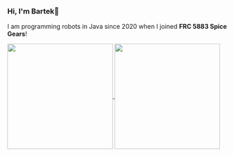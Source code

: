 ### Hi, I'm Bartek👋
I am programming robots in Java since 2020 when I joined **FRC 5883 Spice Gears**!

<a href=https://github.com/anuraghazra/github-readme-stats>
<img height=240 align="center" src=
  "https://github-readme-stats.vercel.app/api?username=bartekdylewski&hide=stars,issues&show=reviews,prs_merged,prs_merged_percentage&include_all_commits=true&hide_rank=true&show_icons=true&bg_color=0000066f&hide_border=true&theme=midnight-purple"/>
</a>
<a href=https://github.com/anuraghazra/github-readme-stats>
<img height=240 align="center" src=
  "https://github-readme-stats.vercel.app/api/top-langs/?username=bartekdylewski&layout=donut&bg_color=0000066f&hide_border=true&theme=midnight-purple"/>
</a>




<!--
theme 
&bg_color=0000066f&hide_border=true&theme=midnight-purple#gh-dark-mode-only
&theme=graywhite#gh-light-mode-only


**bartekdylewski/bartekdylewski** is a ✨ _special_ ✨ repository because its `README.md` (this file) appears on your GitHub profile.

Here are some ideas to get you started:

- 🔭 I’m currently working on ...
- 🌱 I’m currently learning ...
- 👯 I’m looking to collaborate on ...
- 🤔 I’m looking for help with ...
- 💬 Ask me about ...
- 📫 How to reach me: ...
- 😄 Pronouns: ...
- ⚡ Fun fact: ...
-->
